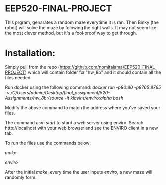 # EEP520-FINAL-PROJECT
This prgram, genarates a random maze everytime it is ran. Then Binky (the robot) will solve the maze by folowing the right walls. It may not seem like the most clever method, but it's a fool-proof way to get through.  

# Installation:
Simply pull from the repo (https://github.com/nomitalama/EEP520-FINAL-PROJECT) which will contain folder for "hw_8b" and it should contain all the files needed. 

Run docker using the following command: *docker run -p80:80 -p8765:8765 -v /C/Users/admin/Desktop/final_assignment/520-Assignments/hw_8b:/source -it klavins/enviro:alpha bash*

Modify the above command to match the address where you've saved your files. 

The command *esm start* to stard a web server using enviro. Search http://localhost with your web browser and see the ENVIRO client in a new tab. 

To run the files use the commands below:

*make*

*enviro*

After the initial *make*, every time the user inputs *enviro*, a new maze will randomly form. 
